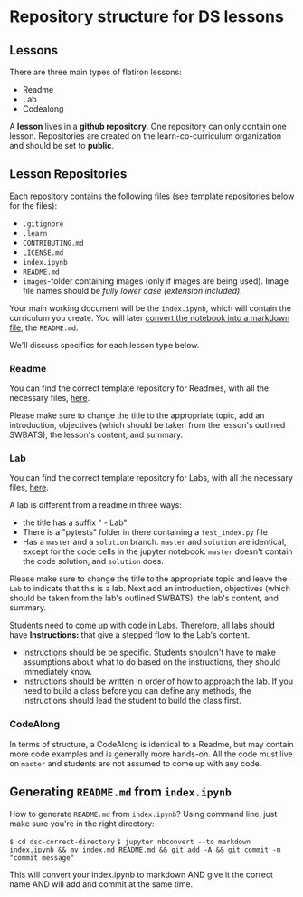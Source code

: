 # Repository structure for DS lessons

## Lessons
There are three main types of flatiron lessons:

- Readme
- Lab
- Codealong

A **lesson** lives in a **github repository**. One repository can only contain one lesson. Repositories are created on the learn-co-curriculum organization and should be set to **public**.


## Lesson Repositories


Each repository contains the following files (see template repositories below for the files):

- `.gitignore` 
- `.learn` 
- `CONTRIBUTING.md`
- `LICENSE.md`
- `index.ipynb`
- `README.md`
- `images`-folder containing images (only if images are being used). Image file names should be *fully lower case (extension included)*.

Your main working document will be the `index.ipynb`, which will contain the curriculum you create. You will later [convert the notebook into a markdown file](#generating-readmemd-from-indexipynb), the `README.md`.

We'll discuss specifics for each lesson type below.

### Readme

You can find the correct template repository for Readmes, with all the necessary files, [here](https://github.com/learn-co-curriculum/dsc-template-readme).

Please make sure to change the title to the appropriate topic, add an introduction, objectives (which should be taken from the lesson's outlined SWBATS), the lesson's content, and summary.


### Lab
You can find the correct template repository for Labs, with all the necessary files, [here](https://github.com/learn-co-curriculum/dsc-template-lab).

A lab is different from a readme in three ways:

- the title has a suffix " - Lab"
- There is a "pytests" folder in there containing a  `test_index.py` file
- Has a `master` and a `solution` branch. `master` and `solution` are identical, except for the code cells in the jupyter notebook. `master` doesn't contain the code solution, and `solution` does.

Please make sure to change the title to the appropriate topic and leave the `- Lab` to indicate that this is a lab. Next add an introduction, objectives (which should be taken from the lab's outlined SWBATS), the lab's content, and summary.

Students need to come up with code in Labs. Therefore, all labs should have **Instructions:** that give a stepped flow to the Lab's content. 

* Instructions should be be specific. Students shouldn't have to make assumptions about what to do based on the instructions, they should immediately know.  
* Instructions should be written in order of how to approach the lab. If you need to build a class before you can define any methods, the instructions should lead the student to build the class first.

### CodeAlong

In terms of structure, a CodeAlong is identical to a Readme, but may contain more code examples and is generally more hands-on. All the code must live on `master` and students are not assumed to come up with any code. 

## Generating `README.md` from `index.ipynb`

How to generate `README.md` from `index.ipynb`? Using command line, just make sure you're in the right directory:

`$ cd dsc-correct-directory`
`$ jupyter nbconvert --to markdown index.ipynb && mv index.md README.md && git add -A && git commit -m "commit message"` 

This will convert your index.ipynb to markdown AND give it the correct name AND will add and commit at the same time.





